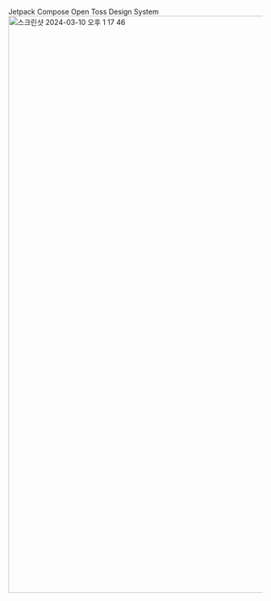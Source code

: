 Jetpack Compose Open Toss Design System
<img width="1143" alt="스크린샷 2024-03-10 오후 1 17 46" src="https://github.com/wyk172899/OpenTDS/assets/103421899/eaab047a-d8a2-4966-a70f-fe534cccc1a5">

